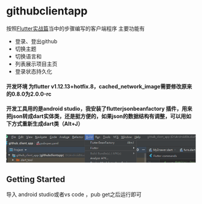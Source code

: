 # githubclientapp
按照[Flutter实战篇](https://book.flutterchina.club/chapter15/intro.html)当中的步骤编写的客户端程序
主要功能有
* 登录、登出github
* 切换主题
* 切换语言和
* 列表展示项目主页
* 登录状态持久化
#### 开发环境 为flutter v1.12.13+hotfix.8，cached_network_image需要修改原来的0.8.0为2.0.0-rc
#### 开发工具用的是android studio，我安装了flutterjsonbeanfactory 插件，用来把json转成dart实体类，还是挺方便的，如果json的数据结构有调整，可以用如下方式重新生成dart类（Alt+J）
![image](https://github.com/pujyzx/githubclientapp/blob/master/IMG/build.png)
## Getting Started

导入 android studio或者vs code ，pub get之后运行即可
